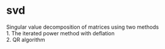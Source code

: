 # svd
Singular value decomposition of matrices using two methods  
	1. The iterated power method with deflation  
	2. QR algorithm
